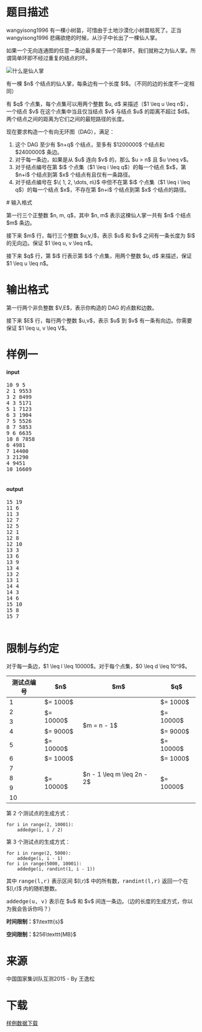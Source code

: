 # 题目描述

<p>wangyisong1996 有一棵小树苗，可惜由于土地沙漠化小树苗枯死了。正当 wangyisong1996 悲痛欲绝的时候，从沙子中长出了一棵仙人掌。</p>
<p>如果一个无向连通图的任意一条边最多属于一个简单环，我们就称之为仙人掌。所谓简单环即不经过重复的结点的环。</p>
<p><img class="img-responsive center-block" src="//img.uoj.ac/utility/what-is-cactus.png" alt="什么是仙人掌"/></p>
<p>有一棵 $n$ 个结点的仙人掌，每条边有一个长度 $l$。（不同的边的长度不一定相同）</p>
<p>有 $q$ 个点集，每个点集可以用两个整数 $u, d$ 来描述（$1 \leq u \leq n$），一个结点 $v$ 在这个点集中当且仅当结点 $v$ 与结点 $u$ 的距离不超过 $d$。两个结点之间的距离为它们之间的最短路径的长度。</p>
<p>现在要求构造一个有向无环图（DAG），满足：</p>
<ol><li>这个 DAG 至少有 $n+q$ 个结点，至多有 $1200000$ 个结点和 $2400000$ 条边。</li>
<li>对于每一条边，如果是从 $u$ 连向 $v$ 的，那么 $u &gt; n$ 且 $u \neq v$。</li>
<li>对于结点编号在第 $i$ 个点集（$1 \leq i \leq q$）的每一个结点 $x$，第 $n+i$ 个结点到第 $x$ 个结点有且仅有一条路径。</li>
<li>对于结点编号在 $\{ 1, 2, \dots, n\}$ 中但不在第 $i$ 个点集（$1 \leq i \leq q$）的每一个结点 $x$，不存在第 $n+i$ 个结点到第 $x$ 个结点的路径。</li>
</ol>
# 输入格式


<p>第一行三个正整数 $n, m, q$，其中 $n, m$ 表示这棵仙人掌一共有 $n$ 个结点 $m$ 条边。</p>
<p>接下来 $m$ 行，每行三个整数 $u,v,l$，表示 $u$ 和 $v$ 之间有一条长度为 $l$ 的无向边。保证 $1 \leq u, v \leq n$。</p>
<p>接下来 $q$ 行，第 $i$ 行表示第 $i$ 个点集，用两个整数 $u, d$ 来描述，保证 $1 \leq u \leq n$。</p>

# 输出格式


<p>第一行两个非负整数 $V,E$，表示你构造的 DAG 的点数和边数。</p>
<p>接下来 $E$ 行，每行两个整数 $u,v$，表示 $u$ 到 $v$ 有一条有向边。你需要保证 $1 \leq u, v \leq V$。</p>

# 样例一


<h4>input</h4>
<pre>10 9 5
2 1 9553
3 2 8499
4 3 5171
5 1 7123
6 3 1904
7 5 5526
8 7 5853
9 6 6635
10 8 7858
6 4981
7 14400
3 21290
4 9451
10 16609

</pre>

<h4>output</h4>
<pre>15 19
11 6
11 3
12 7
12 5
12 1
12 8
12 10
13 3
13 6
13 9
13 4
13 2
13 1
14 4
14 3
14 6
15 10
15 8
15 7

</pre>


# 限制与约定


<p>对于每一条边，$1 \leq l \leq 10000$。对于每个点集，$0 \leq d \leq 10^9$。</p>
<div class="table-responsive">
<table class="table table-bordered table-text-center table-vertical-middle"><thead><tr><th>测试点编号</th>
<th>$n$</th>
<th>$m$</th>
<th>$q$</th>
</tr></thead><tbody><tr><td>1</td><td>$= 1000$</td><td rowspan="5">$m = n - 1$</td><td>$= 1000$</td></tr><tr><td>2</td><td rowspan="2">$= 10000$</td><td rowspan="2">$= 10000$</td></tr><tr><td>3</td></tr><tr><td>4</td><td>$= 9000$</td><td>$= 9000$</td></tr><tr><td>5</td><td>$= 10000$</td><td>$= 10000$</td></tr><tr><td>6</td><td>$= 1000$</td><td rowspan="5">$n - 1 \leq m \leq 2n - 2$</td><td>$= 1000$</td></tr><tr><td>7</td><td rowspan="4">$= 10000$</td><td rowspan="4">$= 10000$</td></tr><tr><td>8</td></tr><tr><td>9</td></tr><tr><td>10</td></tr></tbody></table></div>

<p>第 2 个测试点的生成方式：</p>
<pre><code class="sh_python">for i in range(2, 10001):
    addedge(i, i / 2)</code></pre>
<p>第 3 个测试点的生成方式：</p>
<pre><code class="sh_python">for i in range(2, 5000):
    addedge(i, i - 1)
for i in range(5000, 10001):
    addedge(i, randint(1, i - 1))</code></pre>
<p>其中 <samp>range(l,r)</samp> 表示区间 $[l,r)$ 中的所有数，<samp>randint(l,r)</samp> 返回一个在 $[l,r]$ 内的随机整数。</p>
<p><samp>addedge(u, v)</samp> 表示在 $u$ 和 $v$ 间连一条边。（边的长度的生成方式，你以为我会告诉你吗？）</p>
<p><strong>时间限制：</strong>$1\texttt{s}$</p>
<p><strong>空间限制：</strong>$256\texttt{MB}$</p>

# 来源


<p>中国国家集训队互测2015 - By 王逸松</p>

# 下载


<p><a href="/download.php?type=problem&amp;id=92">样例数据下载</a></p>
